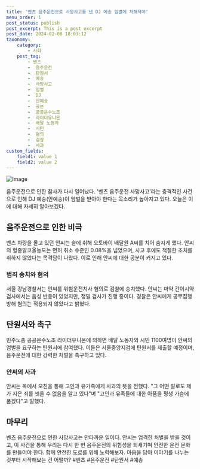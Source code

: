 ```yaml
---
title: '벤츠 음주운전으로 사망사고를 낸 DJ 예송 엄벌에 처해져야'
menu_order: 1
post_status: publish
post_excerpt: This is a post excerpt
post_date: 2024-02-08 18:03:12
taxonomy:
    category:
        - 사회
    post_tag:
        - 벤츠
        -  음주운전
        -  탄원서
        -  예송
        -  사망사고
        -  엄벌
        -  DJ
        -  안예송
        -  공분
        -  공공운수노조
        -  라이더유니온
        -  배달 노동자
        -  시민
        -  혐의
        -  검찰
        -  사과
custom_fields:
    field1: value 1
    field2: value 2
---
```


![Image](https://imgnews.pstatic.net/image/014/2024/02/08/0005140354_001_20240208141003938.jpg?type=w647)

음주운전으로 인한 참사가 다시 일어났다. '벤츠 음주운전 사망사고'라는 충격적인 사건으로 인해 DJ 예송(안예송)이 엄벌을 받아야 한다는 목소리가 높아지고 있다. 오늘은 이에 대해 자세히 알아보겠다.
## 음주운전으로 인한 비극
벤츠 차량을 몰고 있던 안씨는 술에 취해 오토바이 배달원 A씨를 치어 숨지게 했다. 안씨의 혈중알코올농도는 면허 취소 수준인 0.08%을 넘었으며, 사고 후에도 적절한 조치를 취하지 않았다는 목격담이 나왔다. 이로 인해 안씨에 대한 공분이 커지고 있다.
### 범죄 송치와 혐의
서울 강남경찰서는 안씨를 위험운전치사 혐의로 검찰에 송치했다. 안씨는 마약 간이시약 검사에서는 음성 반응이 있었지만, 정밀 검사가 진행 중이다. 경찰은 안씨에게 공무집행방해 혐의는 적용되지 않았다고 밝혔다.
## 탄원서와 촉구
민주노총 공공운수노조 라이더유니온에 의하면 배달 노동자와 시민 1100여명이 안씨의 엄벌을 요구하는 탄원서에 참여했다. 이들은 서울중앙지검에 탄원서를 제출할 예정이며, 음주운전에 대한 강력한 처벌을 촉구하고 있다.
### 안씨의 사과
안씨는 옥에서 모친을 통해 고인과 유가족에게 사과의 뜻을 전했다. "그 어떤 말로도 제가 지은 죄를 씻을 수 없음을 알고 있다"며 "고인과 유족들에 대한 아픔을 평생 가슴에 품겠다"고 말했다.
## 마무리
벤츠 음주운전으로 인한 사망사고는 안타까운 일이다. 안씨는 엄격한 처벌을 받을 것이고, 이 사건을 통해 우리는 다시 한 번 음주운전의 위험성을 되새기며 안전한 운전 문화를 만들어야 한다. 함께 안전한 도로를 위해 노력해보자. 마음을 담아 이야기를 나누는 것부터 시작해보는 건 어떨까? #벤츠 #음주운전 #탄원서 #예송
